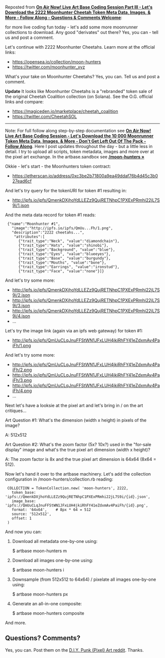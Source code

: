

Reposted from [**On Air Now! Live Art Base Coding Session Part III - Let's Download the 2222 Moonhunter Cheetah Token Meta Data, Images, & More - Follow Along - Questions & Comments Welcome**](https://old.reddit.com/r/DIYPunkArt/comments/vl0rq2/on_air_now_live_art_base_coding_session_part_iii/):

  for more live coding fun today - let's add some more moonrunner collections to download.    Any good "derivates" out there?  Yes, you can - tell us and post a comment.

  Let's continue  with 2222 Moonhunter Cheetahs.  Learn more at the official links:

- https://opensea.io/collection/moon-hunters
- https://twitter.com/moonhunter_xyz

What's your take on Moonhunter Cheetahs? Yes, you can. Tell us and post a comment.

**Update**   It looks like Moonhunter Cheetahs is a "rebranded" token sale of the original Cheetah Coalition collection (on Solana).  See the O.G. official links and compare:

- https://magiceden.io/marketplace/cheetah_coalition
- https://twitter.com/CheetahSOL

----

Note:   For full follow along step-by-step documentation see  [**On Air Now! Live Art Base Coding Session - Let's Download the 10 000 Moonrunner Token Meta Data, Images, & More - Don't Get Left Out Of The Pack - Follow Along**](https://old.reddit.com/r/DIYPunkArt/comments/vkz1fx/on_air_now_live_art_base_coding_session_lets/). Here  I post updates throughout the day - but a little less in detail.   I try to upload all scripts, token metadata, images and more  over at the  pixel art exchange.  In the artbase.sandbox see [**/moon-hunters »**](https://github.com/pixelartexchange/artbase.sandbox/tree/master/moon-hunters)
 

Okkie - let's start - the Moonhunters token contract:

- https://etherscan.io/address/0xc3be2b71800a9ea49ddaf76b4d45c3b027ead6cf

And let's try query for the tokenURI for token #1 resulting in:

- http://ipfs.io/ipfs/QmenkDXjhoYdLLEZz9QujRETNhpC1PXExPRmhi22jL7S9i/1.json

And the meta data record for token #1 reads:

     {"name":"Moonhunter #1",
       "image":"http://ipfs.io/ipfs/QmUu...Fh/1.png",
       "description":"2222 cheetahs...",
        "attributes":[
          {"trait_type":"Neck", "value":"diamondchain"},
          {"trait_type":"Hats", "value":"shinobi"},
          {"trait_type":"Background", "value":"blue"},
          {"trait_type":"Eyes", "value":"blueeyes"},
          {"trait_type":"Base", "value":"burgundy"},
          {"trait_type":"Mouths", "value":"bone"},
          {"trait_type":"Earrings", "value":"ironstud"},
          {"trait_type":"Face", "value":"none"}]}

And let's try some more:

- http://ipfs.io/ipfs/QmenkDXjhoYdLLEZz9QujRETNhpC1PXExPRmhi22jL7S9i/2.json
- http://ipfs.io/ipfs/QmenkDXjhoYdLLEZz9QujRETNhpC1PXExPRmhi22jL7S9i/3.json
- http://ipfs.io/ipfs/QmenkDXjhoYdLLEZz9QujRETNhpC1PXExPRmhi22jL7S9i/4.json
- ...

Let's try the image link (again via an ipfs web gateway) for token #1:

- http://ipfs.io/ipfs/QmUuCLqJnuFFStWN1JFxLUH4jkiRhFY41eZdxmAv4PaiFh/1.png 

And let's try some more:

- http://ipfs.io/ipfs/QmUuCLqJnuFFStWN1JFxLUH4jkiRhFY41eZdxmAv4PaiFh/2.png
- http://ipfs.io/ipfs/QmUuCLqJnuFFStWN1JFxLUH4jkiRhFY41eZdxmAv4PaiFh/3.png
- http://ipfs.io/ipfs/QmUuCLqJnuFFStWN1JFxLUH4jkiRhFY41eZdxmAv4PaiFh/4.png
- ...

Next let's have a looksie at the pixel art and let's bring in / on the art critiques...

Art Question #1: What's the dimension (width x height) in pixels of the image?

A: 512x512

Art Question #2: What's the zoom factor (5x? 10x?) used in the "for-sale display" image and what's the true pixel art dimension (width x height)?

A: The zoom factor is 8x and the true pixel art dimension is 64x64 (8x64 = 512).

Now let's hand it over to the artbase machinery. Let's add the collection configuration in /moon-hunters/collection.rb reading:

     COLLECTION = TokenCollection.new( 'moon-hunters', 2222,
       token_base: 'ipfs://QmenkDXjhoYdLLEZz9QujRETNhpC1PXExPRmhi22jL7S9i/{id}.json',
       image_base: 'ipfs://QmUuCLqJnuFFStWN1JFxLUH4jkiRhFY41eZdxmAv4PaiFh/{id}.png',
       format: '64x64',    # 8px * 64 = 512
       source: '512x512',
       offset: 1
     )


And now you can:

1) Download all metadata one-by-one using:

      $ artbase moon-hunters m

2) Download all images one-by-one using:

      $ artbase moon-hunters i

3) Downsample (from 512x512 to 64x64) / pixelate all images one-by-one using:

      $ artbase moon-hunters px

4) Generate an all-in-one composite:

      $ artbase moon-hunters composite

And more.







## Questions? Comments?

Yes, you can. Post them on the [D.I.Y. Punk (Pixel) Art reddit](https://old.reddit.com/r/DIYPunkArt). Thanks.





